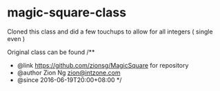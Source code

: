 # magic-square-class
Cloned this class and did a few touchups to allow for all integers ( single even )

Original class can be found
/**
 * @link   https://github.com/zionsg/MagicSquare for repository
 * @author Zion Ng <zion@intzone.com>
 * @since  2016-06-19T20:00+08:00
*/
